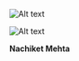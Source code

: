 ![Alt text](https://blog.appfog.com/wp-content/uploads/2012/09/nodejs-1024x768.png)

![Alt text](http://ejjg6j4772uoghudr74bot9.wpengine.netdna-cdn.com/wp-content/uploads/2015/01/Mediafly_WebsiteLogo-248-67px.png)

**Nachiket Mehta**  
